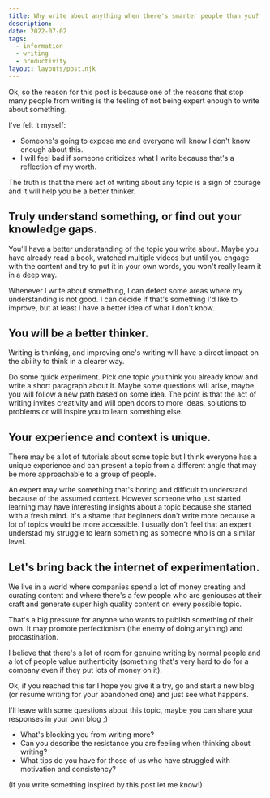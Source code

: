 ```yaml
---
title: Why write about anything when there's smarter people than you?
description: 
date: 2022-07-02
tags:
  - information
  - writing
  - productivity
layout: layouts/post.njk
---
```


Ok, so the reason for this post is because one of the reasons that stop many people from writing is the feeling of not being expert enough to write about something.

I've felt it myself:

- Someone's going to expose me and everyone will know I don't know enough about this.
- I will feel bad if someone criticizes what I write because that's a reflection of my worth.


The truth is that the mere act of writing about any topic is a sign of courage and it will help you be a better thinker.


## Truly understand something, or find out your knowledge gaps.

You'll have a better understanding of the topic you write about. Maybe you have already read a book, watched multiple videos but until you engage with the content and try to put it in your own words, you won't really learn it in a deep way.

Whenever I write about something, I can detect some areas where my understanding is not good. I can decide if that's something I'd like to improve, but at least I have a better idea of what I don't know.

## You will be a better thinker.

Writing is thinking, and improving one's writing will have a direct impact on the ability to think in a clearer way.

Do some quick experiment. Pick one topic you think you already know and write a short paragraph about it. Maybe some questions will arise, maybe you will follow a new path based on some idea. The point is that the act of writing invites creativity and will open doors to more ideas, solutions to problems or will inspire you to learn something else.

## Your experience and context is unique.

There may be a lot of tutorials about some topic but I think everyone has a unique experience and can present a topic from a different angle that may be more approachable to a group of people.

An expert may write something that's boring and difficult to understand because of the assumed context. However someone who just started learning may have interesting insights about a topic because she started with a fresh mind. It's a shame that beginners don't write more because a lot of topics would be more accessible. I usually don't feel that an expert understad my struggle to learn something as someone who is on a similar level.

## Let's bring back the internet of experimentation.

We live in a world where companies spend a lot of money creating and curating content and where there's a few people who are geniouses at their craft and generate super high quality content on every possible topic.

That's a big pressure for anyone who wants to publish something of their own. It may promote perfectionism (the enemy of doing anything) and procastination.

I believe that there's a lot of room for genuine writing by normal people and a lot of people value authenticity (something that's very hard to do for a company even if they put lots of money on it).

Ok, if you reached this far I hope you give it a try, go and start a new blog (or resume writing for your abandoned one) and just see what happens.

I'll leave with some questions about this topic, maybe you can share your responses in your own blog ;)

- What's blocking you from writing more?
- Can you describe the resistance you are feeling when thinking about writing?
- What tips do you have for those of us who have struggled with motivation and consistency?

(If you write something inspired by this post let me know!)



